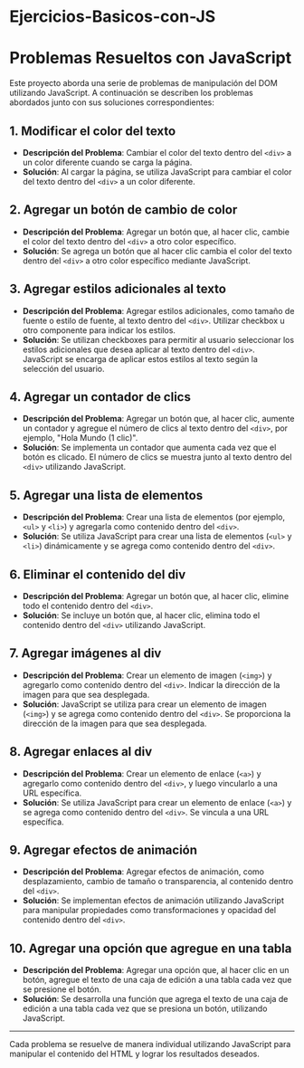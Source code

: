 # Ejercicios-Basicos-con-JS
# Problemas Resueltos con JavaScript

Este proyecto aborda una serie de problemas de manipulación del DOM utilizando JavaScript. A continuación se describen los problemas abordados junto con sus soluciones correspondientes:

## 1. Modificar el color del texto

- **Descripción del Problema**: Cambiar el color del texto dentro del `<div>` a un color diferente cuando se carga la página.
- **Solución**: Al cargar la página, se utiliza JavaScript para cambiar el color del texto dentro del `<div>` a un color diferente.

## 2. Agregar un botón de cambio de color

- **Descripción del Problema**: Agregar un botón que, al hacer clic, cambie el color del texto dentro del `<div>` a otro color específico.
- **Solución**: Se agrega un botón que al hacer clic cambia el color del texto dentro del `<div>` a otro color específico mediante JavaScript.

## 3. Agregar estilos adicionales al texto

- **Descripción del Problema**: Agregar estilos adicionales, como tamaño de fuente o estilo de fuente, al texto dentro del `<div>`. Utilizar checkbox u otro componente para indicar los estilos.
- **Solución**: Se utilizan checkboxes para permitir al usuario seleccionar los estilos adicionales que desea aplicar al texto dentro del `<div>`. JavaScript se encarga de aplicar estos estilos al texto según la selección del usuario.

## 4. Agregar un contador de clics

- **Descripción del Problema**: Agregar un botón que, al hacer clic, aumente un contador y agregue el número de clics al texto dentro del `<div>`, por ejemplo, "Hola Mundo (1 clic)".
- **Solución**: Se implementa un contador que aumenta cada vez que el botón es clicado. El número de clics se muestra junto al texto dentro del `<div>` utilizando JavaScript.

## 5. Agregar una lista de elementos

- **Descripción del Problema**: Crear una lista de elementos (por ejemplo, `<ul>` y `<li>`) y agregarla como contenido dentro del `<div>`.
- **Solución**: Se utiliza JavaScript para crear una lista de elementos (`<ul>` y `<li>`) dinámicamente y se agrega como contenido dentro del `<div>`.

## 6. Eliminar el contenido del div

- **Descripción del Problema**: Agregar un botón que, al hacer clic, elimine todo el contenido dentro del `<div>`.
- **Solución**: Se incluye un botón que, al hacer clic, elimina todo el contenido dentro del `<div>` utilizando JavaScript.

## 7. Agregar imágenes al div

- **Descripción del Problema**: Crear un elemento de imagen (`<img>`) y agregarlo como contenido dentro del `<div>`. Indicar la dirección de la imagen para que sea desplegada.
- **Solución**: JavaScript se utiliza para crear un elemento de imagen (`<img>`) y se agrega como contenido dentro del `<div>`. Se proporciona la dirección de la imagen para que sea desplegada.

## 8. Agregar enlaces al div

- **Descripción del Problema**: Crear un elemento de enlace (`<a>`) y agregarlo como contenido dentro del `<div>`, y luego vincularlo a una URL específica.
- **Solución**: Se utiliza JavaScript para crear un elemento de enlace (`<a>`) y se agrega como contenido dentro del `<div>`. Se vincula a una URL específica.

## 9. Agregar efectos de animación

- **Descripción del Problema**: Agregar efectos de animación, como desplazamiento, cambio de tamaño o transparencia, al contenido dentro del `<div>`.
- **Solución**: Se implementan efectos de animación utilizando JavaScript para manipular propiedades como transformaciones y opacidad del contenido dentro del `<div>`.

## 10. Agregar una opción que agregue en una tabla

- **Descripción del Problema**: Agregar una opción que, al hacer clic en un botón, agregue el texto de una caja de edición a una tabla cada vez que se presione el botón.
- **Solución**: Se desarrolla una función que agrega el texto de una caja de edición a una tabla cada vez que se presiona un botón, utilizando JavaScript.

---

Cada problema se resuelve de manera individual utilizando JavaScript para manipular el contenido del HTML y lograr los resultados deseados.
